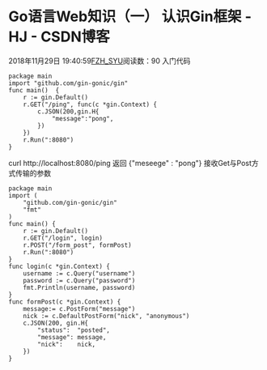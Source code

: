 # Go语言Web知识（一） 认识Gin框架 - HJ - CSDN博客
2018年11月29日 19:40:59[FZH_SYU](https://me.csdn.net/feizaoSYUACM)阅读数：90
入门代码
```
package main
import "github.com/gin-gonic/gin"
func main()  {
	r := gin.Default()
	r.GET("/ping", func(c *gin.Context) {
		c.JSON(200,gin.H{
			"message":"pong",
		})
	})
	r.Run(":8080")
}
```
curl http://localhost:8080/ping
返回 {"meseege" : "pong"}
接收Get与Post方式传输的参数
```
package main
import (
	"github.com/gin-gonic/gin"
	"fmt"
)
func main() {
	r := gin.Default()
	r.GET("/login", login)
	r.POST("/form_post", formPost)
	r.Run(":8080")
}
func login(c *gin.Context) {
	username := c.Query("username")
	password := c.Query("password")
	fmt.Println(username, password)
}
func formPost(c *gin.Context) {
	message:= c.PostForm("message")
	nick := c.DefaultPostForm("nick", "anonymous")
	c.JSON(200, gin.H{
		"status":  "posted",
		"message": message,
		"nick":    nick,
	})
}
```
